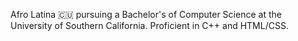 Afro Latina 🇨🇺 pursuing a Bachelor's of Computer Science at the University of Southern California. Proficient in C++ and HTML/CSS.


